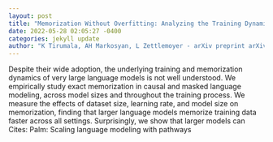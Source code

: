 ```yaml
--- 
layout: post 
title: "Memorization Without Overfitting: Analyzing the Training Dynamics of Large Language Models" 
date: 2022-05-28 02:05:27 -0400 
categories: jekyll update 
author: "K Tirumala, AH Markosyan, L Zettlemoyer - arXiv preprint arXiv , 2022" 
--- 
```

Despite their wide adoption, the underlying training and memorization dynamics of very large language models is not well understood. We empirically study exact memorization in causal and masked language modeling, across model sizes and throughout the training process. We measure the effects of dataset size, learning rate, and model size on memorization, finding that larger language models memorize training data faster across all settings. Surprisingly, we show that larger models can Cites: Palm: Scaling language modeling with pathways